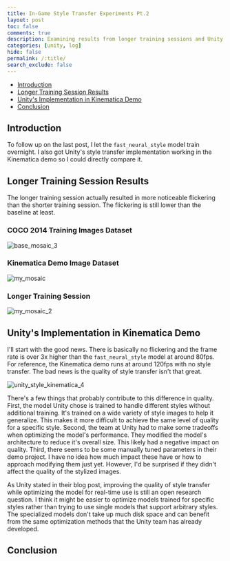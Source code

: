 ```yaml
---
title: In-Game Style Transfer Experiments Pt.2
layout: post
toc: false
comments: true
description: Examining results from longer training sessions and Unity's implementation in Kinematica demo.
categories: [unity, log]
hide: false
permalink: /:title/
search_exclude: false
---
```


* [Introduction](#introduction)
* [Longer Training Session Results](#longer-training-session-results)
* [Unity's Implementation in Kinematica Demo](#unitys-implementation-in-kinematica-demo)
* [Conclusion](#conclusion)

## Introduction

To follow up on the last post, I let the `fast_neural_style` model train overnight. I also got Unity's style transfer implementation working in the Kinematica demo so I could directly compare it. 

## Longer Training Session Results

The longer training session actually resulted in more noticeable flickering than the shorter training session. The flickering is still lower than the baseline at least.

### COCO 2014 Training Images Dataset

![base_mosaic_3](..\images\in-game-style-transfer-experiments\part-2\base_mosaic_3.gif)

### Kinematica Demo Image Dataset

![my_mosaic](..\images\in-game-style-transfer-experiments\part-2\my_mosaic.gif)

### Longer Training Session

![my_mosaic_2](..\images\in-game-style-transfer-experiments\part-2\my_mosaic_2.gif)



## Unity's Implementation in Kinematica Demo

I'll start with the good news. There is basically no flickering and the frame rate is over 3x higher than the `fast_neural_style` model at around 80fps. For reference, the Kinematica demo runs at around 120fps with no style transfer. The bad news is the quality of style transfer isn't that great.

![unity_style_kinematica_4](..\images\in-game-style-transfer-experiments\part-2\unity_style_kinematica_4.gif)

There's a few things that probably contribute to this difference in quality. First, the model Unity chose is trained to handle different styles without additional training. It's trained on a wide variety of style images to help it generalize. This makes it more difficult to achieve the same level of quality for a specific style. Second, the team at Unity had to make some tradeoffs when optimizing the model's performance. They modified the model's architecture to reduce it's overall size. This likely had a negative impact on quality. Third, there seems to be some manually tuned parameters in their demo project. I have no idea how much impact these have or how to approach modifying them just yet. However, I'd be surprised if they didn't affect the quality of the stylized images.

As Unity stated in their blog post, improving the quality of style transfer while optimizing the model for real-time use is still an open research question. I think it might be easier to optimize models trained for specific styles rather than trying to use single models that support arbitrary styles. The specialized models don't take up much disk space and can benefit from the same optimization methods that the Unity team has already developed. 

## Conclusion



